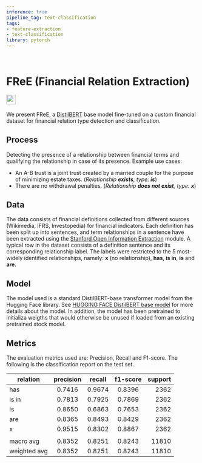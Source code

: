 ```yaml
---
inference: true
pipeline_tag: text-classification
tags:
- feature-extraction
- text-classification
library: pytorch
---
```


<div style="clear: both;">
  <div style="float: left; margin-right 1em;">
    <h1><strong>FReE (Financial Relation Extraction)</strong></h1>
  </div>
  <div>
    <h2><img src="https://pbs.twimg.com/profile_images/1333760924914753538/fQL4zLUw_400x400.png" alt="" width="25" height="25"></h2>
  </div>
  </div>

We present FReE, a [DistilBERT](https://huggingface.co/distilbert-base-uncased) base model fine-tuned on a custom financial dataset for financial relation type detection and classification.

## Process

Detecting the presence of a relationship between financial terms and qualifying the relationship in case of its presence. Example use cases:

* An A-B trust is a joint trust created by a married couple for the purpose of minimizing estate taxes. (<em>Relationship **exists**, type: **is**</em>)
* There are no withdrawal penalties. (<em>Relationship **does not exist**, type: **x**</em>)

## Data
The data consists of financial definitions collected from different sources (Wikimedia, IFRS, Investopedia) for financial indicators. Each definition has been split up into sentences, and term relationships in a sentence have been extracted using the [Stanford Open Information Extraction](https://nlp.stanford.edu/software/openie.html) module.
A typical row in the dataset consists of a definition sentence and its corresponding relationship label. 
The labels were restricted to the 5 most-widely identified relationships, namely: **x** (no relationship), **has**, **is in**, **is** and **are**.


## Model
The model used is a standard DistilBERT-base transformer model from the Hugging Face library. See [HUGGING FACE DistilBERT base model](https://huggingface.co/distilbert-base-uncased) for more details about the model.
In addition, the model has been pretrained to initializa weigths that would otherwise be unused if loaded from an existing pretrained stock model.

## Metrics
The evaluation metrics used are: Precision, Recall and F1-score. The following is the classification report on the test set.

| relation  | precision        | recall           | f1-score  | support  |
| ------------- |:-------------:|:-------------:|:-------------:| -----:|
| has | 0.7416      | 0.9674 | 0.8396 | 2362 |
| is in | 0.7813      | 0.7925 | 0.7869 | 2362 |
| is | 0.8650     | 0.6863 | 0.7653 | 2362 |
| are | 0.8365     | 0.8493 | 0.8429 | 2362 |
| x | 0.9515     | 0.8302 | 0.8867 | 2362 |
|  |      |  |  |  |
| macro avg | 0.8352     | 0.8251 | 0.8243 | 11810 |
| weighted avg | 0.8352     | 0.8251 | 0.8243 | 11810 |